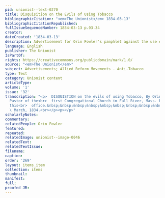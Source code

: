 ```yaml
---
pid: unionist--text-0270
title: Disquisition on the Evils of Using Tobacco
bibliographicCitation: "<em>The Unionist</em> 1834-03-13"
bibliographicCitationRepublished: 
fullIssueSequenceNumber: 1834-03-13 p.03.34
creator: 
dateCreated: '1834-03-13'
description: Advertisement for Orin Fowler's pamphlet against the use of tobacco
language: English
publisher: The Unionist
IsPartOf: 
rights: https://creativecommons.org/publicdomain/mark/1.0/
source: "<em>The Unionist</em>"
subject: Advertisements; Allied Reform Movements - Anti-Tobacco
type: Text
category: Unionist content
articleType: 
volume: '1'
issue: '32'
transcription: "<p>  DISQUISTION on the evils of using Tobacco, By Orin Fowler, A.M.
  Pastor of the<br>  first Congregational Church in Fall River, Mass. For sale at
  this<br>  office.&nbsp;&nbsp;&nbsp;&nbsp;&nbsp;&nbsp;&nbsp;&nbsp;&nbsp;&nbsp;&nbsp;&nbsp;&nbsp;<br>
  \ March, 1834.<br></p><p></p>"
scholarlyNotes: 
commentary: 
relatedPeople: Orin Fowler
featured: 
repeated: 
relatedImage: unionist--image-0046
relatedText: 
relatedTextIssue: 
filename: 
caption: 
order: '269'
layout: items_item
collection: items
thumbnail: 
manifest: 
full: 
proofed JR: 
---
```

